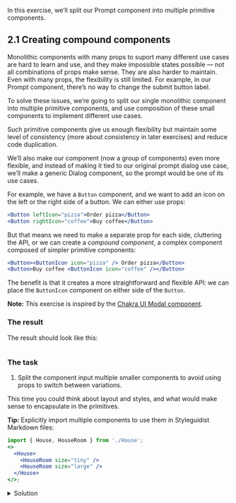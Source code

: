 In this exercise, we’ll split our Prompt component into multiple primitive components.

## 2.1 Creating compound components

Monolithic components with many props to suport many different use cases are hard to learn and use, and they make impossible states possible — not all combinations of props make sense. They are also harder to maintain. Even with many props, the flexibility is still limited. For example, in our Prompt component, there’s no way to change the submit button label.

To solve these issues, we’re going to split our single monolithic component into multiple primitive components, and use composition of these small components to implement different use cases.

Such primitive components give us enough flexibility but maintain some level of consistency (more about consistency in later exercises) and reduce code duplication.

We’ll also make our component (now a group of components) even more flexible, and instead of making it tied to our original prompt dialog use case, we’ll make a generic Dialog component, so the prompt would be one of its use cases.

For example, we have a `Button` component, and we want to add an icon on the left or the right side of a button. We can either use props:

```jsx static
<Button leftIcon="pizza">Order pizza</Button>
<Button rightIcon="coffee">Buy coffee</Button>
```

But that means we need to make a separate prop for each side, cluttering the API, or we can create a _compound component_, a complex component composed of simpler primitive components:

```jsx static
<Button><ButtonIcon icon="pizza" /> Order pizza</Button>
<Button>Buy coffee <ButtonIcon icon="coffee" /></Button>
```

The benefit is that it creates a more straightforward and flexible API: we can place the `ButtonIcon` component on either side of the `Button`.

**Note:** This exercise is inspired by the [Chakra UI Modal component](https://chakra-ui.com/modal).

### The result

The result should look like this:

```jsx {"file": "final/Dialog.md", "noeditor": true}
```

### The task

1. Split the component input multiple smaller components to avoid using props to switch between variations.

This time you could think about layout and styles, and what would make sense to encapsulate in the primitives.

**Tip:** Explicitly import multiple components to use them in Styleguidist Markdown files:

```jsx static
import { House, HouseRoom } from './House';
<>
  <House>
    <HouseRoom size="tiny" />
    <HouseRoom size="large" />
  </House>
</>;
```

<details>
 <summary>Solution</summary>

The `Dialog` component (`src/exercises/2-2-Compound_components/Dialog.js`):

```jsx {"file": "final/Dialog.js", "static": true}
```

The usage (`src/exercises/2-2-Compound_components/Dialog.md`):

```md {"file": "final/Dialog.md", "static": true}
```

</details>
